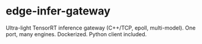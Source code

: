 # edge-infer-gateway
Ultra-light TensorRT inference gateway (C++/TCP, epoll, multi-model). One port, many engines. Dockerized. Python client included.

